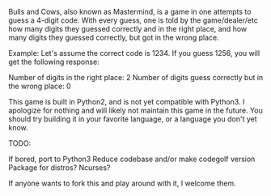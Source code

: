 Bulls and Cows, also known as Mastermind, is a game in one attempts to guess a 4-digit code.  With every guess, one is told by the game/dealer/etc how many digits they guessed correctly and in the right place, and how many digits they guessed correctly, but got in the wrong place.  

Example:  Let's assume the correct code is 1234.  If you guess 1256, you will get the following response:

Number of digits in the right place: 2
Number of digits guess correctly but in the wrong place: 0

This game is built in Python2, and is not yet compatible with Python3.  I apologize for nothing and will likely not maintain this game in the future.  You should try building it in your favorite language, or a language you don't yet know.

TODO:

If bored, port to Python3
Reduce codebase and/or make codegolf version
Package for distros? 
Ncurses?

If anyone wants to fork this and play around with it, I welcome them.  
